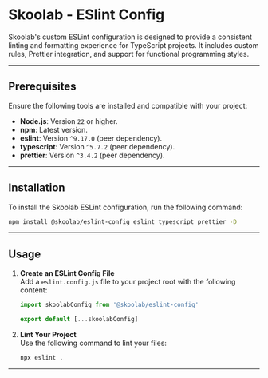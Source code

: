 # Skoolab - ESlint Config

Skoolab's custom ESLint configuration is designed to provide a consistent linting and formatting experience for TypeScript projects. It includes custom rules, Prettier integration, and support for functional programming styles.

---

## **Prerequisites**

Ensure the following tools are installed and compatible with your project:

- **Node.js**: Version `22` or higher.
- **npm**: Latest version.
- **eslint**: Version `^9.17.0` (peer dependency).
- **typescript**: Version `^5.7.2` (peer dependency).
- **prettier**: Version `^3.4.2` (peer dependency).

---

## **Installation**

To install the Skoolab ESLint configuration, run the following command:

```bash
npm install @skoolab/eslint-config eslint typescript prettier -D
```

---

## **Usage**

1. **Create an ESLint Config File**  
   Add a `eslint.config.js` file to your project root with the following content:

   ```javascript
   import skoolabConfig from '@skoolab/eslint-config'

   export default [...skoolabConfig]
   ```

2. **Lint Your Project**  
   Use the following command to lint your files:

   ```bash
   npx eslint .
   ```

---
